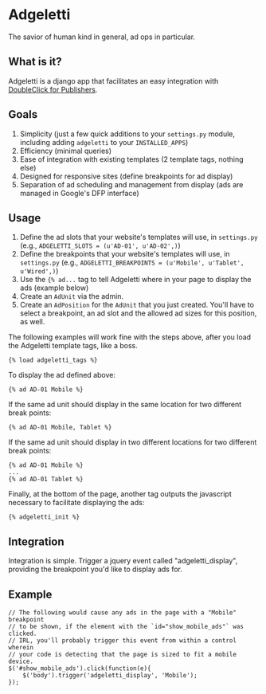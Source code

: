 Adgeletti
=========

The savior of human kind in general, ad ops in particular.

What is it?
-----------

Adgeletti is a django app that facilitates an easy integration with [DoubleClick for Publishers](http://www.google.com/doubleclick/publishers/solutions/ad-serving.html "DFP").

Goals
-----

1.  Simplicity (just a few quick additions to your `settings.py` module, including adding `adgeletti` to your `INSTALLED_APPS`)
2.  Efficiency (minimal queries)
3.  Ease of integration with existing templates (2 template tags, nothing else)
4.  Designed for responsive sites (define breakpoints for ad display)
5.  Separation of ad scheduling and management from display (ads are managed in Google's DFP interface)

Usage
-----

1.  Define the ad slots that your website's templates will use, in `settings.py` (e.g., `ADGELETTI_SLOTS = (u'AD-01', u'AD-02',)`)
2.  Define the breakpoints that your website's templates will use, in `settings.py` (e.g., `ADGELETTI_BREAKPOINTS = (u'Mobile', u'Tablet', u'Wired',)`)
3.  Use the `{% ad...` tag to tell Adgeletti where in your page to display the ads (example below)
4.  Create an `AdUnit` via the admin.
5.  Create an `AdPosition` for the `AdUnit` that you just created. You'll have to select a breakpoint, an ad slot and the allowed ad sizes for this position, as well.

The following examples will work fine with the steps above, after you load the Adgeletti template tags, like a boss.

    {% load adgeletti_tags %}

To display the ad defined above:

    {% ad AD-01 Mobile %}

If the same ad unit should display in the same location for two different break points:

    {% ad AD-01 Mobile, Tablet %}

If the same ad unit should display in two different locations for two different break points:

    {% ad AD-01 Mobile %}
    ...
    {% ad AD-01 Tablet %}

Finally, at the bottom of the page, another tag outputs the javascript necessary to facilitate displaying the ads:

    {% adgeletti_init %}

Integration
-----------

Integration is simple. Trigger a jquery event called "adgeletti_display", providing the breakpoint you'd like to display ads for.

Example
-------

    // The following would cause any ads in the page with a "Mobile" breakpoint
    // to be shown, if the element with the `id="show_mobile_ads"` was clicked.
    // IRL, you'll probably trigger this event from within a control wherein
    // your code is detecting that the page is sized to fit a mobile device.
    $('#show_mobile_ads').click(function(e){
        $('body').trigger('adgeletti_display', 'Mobile');
    });
